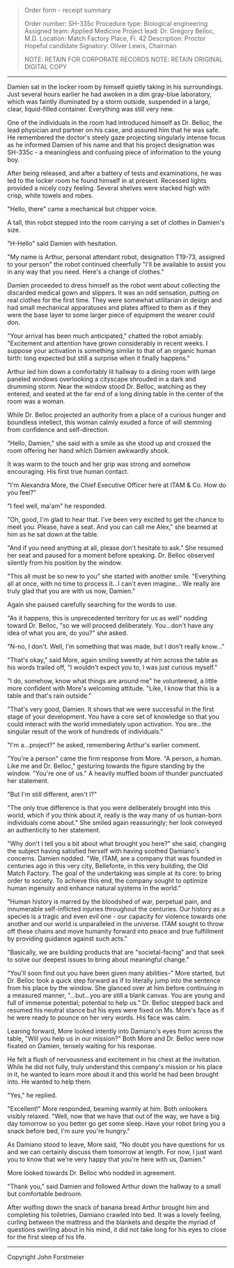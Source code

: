 > Order form - receipt summary  
>  
> Order number:     SH-335c
> Procedure type:   Biological engineering
> Assigned team:    Applied Medicine
> Project lead:     Dr. Gregory Belloc, M.D.
> Location:         Match Factory Place, Fl. 42
> Description:      Proctor Hopeful candidate
> Signatory:        Oliver Lewis, Chairman
>  
> NOTE: RETAIN FOR CORPORATE RECORDS
> NOTE: RETAIN ORIGINAL DIGITAL COPY

---

Damien sat in the locker room by himself quietly taking in his surroundings. Just several hours earlier he had awoken in a dim gray-blue laboratory, which was faintly illuminated by a storm outside, suspended in a large, clear, liquid-filled container. Everything was still very new.

One of the individuals in the room had introduced himself as Dr. Belloc, the lead physician and partner on his case, and assured him that he was safe. He remembered the doctor's steely gaze projecting singularly intense focus as he informed Damien of his name and that his project designation was SH-335c - a meaningless and confusing piece of information to the young boy.

After being released, and after a battery of tests and examinations, he was led to the locker room he found himself in at present. Recessed lights provided a nicely cozy feeling. Several shelves were stacked high with crisp, white towels and robes.

"Hello, there" came a mechanical but chipper voice.

A tall, thin robot stepped into the room carrying a set of clothes in Damien's size.

"H-Hello" said Damien with hesitation.

"My name is Arthur, personal attendant robot, designation T19-73, assigned to your person" the robot continued cheerfully "I'll be available to assist you in any way that you need. Here's a change of clothes."

Damien proceeded to dress himself as the robot went about collecting the discarded medical gown and slippers. It was an odd sensation, putting on real clothes for the first time. They were somewhat utilitarian in design and had small mechanical apparatuses and plates affixed to them as if they were the base layer to some larger piece of equipment the wearer could don.

"Your arrival has been much anticipated," chatted the robot amiably. "Excitement and attention have grown considerably in recent weeks. I suppose your activation is something similar to that of an organic human birth: long expected but still a surprise when it finally happens."

Arthur led him down a comfortably lit hallway to a dining room with large paneled windows overlooking a cityscape shrouded in a dark and drumming storm. Near the window stood Dr. Belloc, watching as they entered, and seated at the far end of a long dining table in the center of the room was a woman.

While Dr. Belloc projected an authority from a place of a curious hunger and boundless intellect, this woman calmly exuded a force of will stemming from confidence and self-direction.

"Hello, Damien," she said with a smile as she stood up and crossed the room offering her hand which Damien awkwardly shook.

It was warm to the touch and her grip was strong and somehow encouraging. His first true human contact.

"I'm Alexandra More, the Chief Executive Officer here at ITAM & Co. How do you feel?"

"I feel well, ma'am" he responded.

"Oh, good, I'm glad to hear that. I've been very excited to get the chance to meet you. Please, have a seat. And you can call me Alex," she beamed at him as he sat down at the table.

"And if you need anything at all, please don't hesitate to ask." She resumed her seat and paused for a moment before speaking. Dr. Belloc observed silently from his position by the window.

"This all must be so new to you" she started with another smile. "Everything all at once, with no time to process it...I can't even imagine... We really are truly glad that you are with us now, Damien."

Again she paused carefully searching for the words to use.

"As it happens, this is unprecedented territory for us as well" nodding toward Dr. Belloc, "so we will proceed deliberately. You...don't have any idea of what you are, do you?" she asked.

"N-no, I don't. Well, I'm something that was made, but I don't really know..."

"That's okay," said More, again smiling sweetly at him across the table as his words trailed off, "I wouldn't expect you to, I was just curious myself."

"I do, somehow, know what things are around me" he volunteered, a little more confident with More's welcoming attitude. "Like, I know that this is a table and that's rain outside."

"That's very good, Damien. It shows that we were successful in the first stage of your development. You have a core set of knowledge so that you could interact with the world immediately upon activation. You are...the singular result of the work of hundreds of individuals."

"I'm a...project?" he asked, remembering Arthur's earlier comment.

"You're a person" came the firm response from More. "A person, a human. Like me and Dr. Belloc," gesturing towards the figure standing by the window. "You're one of us." A heavily muffled boom of thunder punctuated her statement.

"But I'm still different, aren't I?"

"The only true difference is that you were deliberately brought into this world, which if you think about it, really is the way many of us human-born individuals come about." She smiled again reassuringly; her look conveyed an authenticity to her statement.

"Why don't I tell you a bit about what brought you here?" she said, changing the subject having satisfied herself with having soothed Damiano's concerns. Damien nodded. "We, ITAM, are a company that was founded in centuries ago in this very city, Bellefonte, in this very building, the Old Match Factory. The goal of the undertaking was simple at its core: to bring order to society. To achieve this end, the company sought to optimize human ingenuity and enhance natural systems in the world."

"Human history is marred by the bloodshed of war, perpetual pain, and innumerable self-inflicted injuries throughout the centuries. Our history as a species is a tragic and even evil one - our capacity for violence towards one another and our world is unparalleled in the universe. ITAM sought to throw off these chains and move humanity forward into peace and true fulfillment by providing guidance against such acts."

"Basically, we are building products that are "societal-facing" and that seek to solve our deepest issues to bring about meaningful change."

"You'll soon find out you have been given many abilities-" More started, but Dr. Belloc took a quick step forward as if to literally jump into the sentence from his place by the window. She glanced over at him before continuing in a measured manner, "...but...you are still a blank canvas. You are young and full of immense potential; potential to help us." Dr. Belloc stepped back and resumed his neutral stance but his eyes were fixed on Ms. More's face as if he were ready to pounce on her very words. His face was calm.

Leaning forward, More looked intently into Damiano's eyes from across the table, "Will you help us in our mission?" Both More and Dr. Belloc were now fixated on Damien, tensely waiting for his response.

He felt a flush of nervousness and excitement in his chest at the invitation. While he did not fully, truly understand this company's mission or his place in it, he wanted to learn more about it and this world he had been brought into. He wanted to help them.

"Yes," he replied.

"Excellent!" More responded, beaming warmly at him. Both onlookers visibly relaxed. "Well, now that we have that out of the way, we have a big day tomorrow so you better go get some sleep. Have your robot bring you a snack before bed, I'm sure you're hungry."

As Damiano stood to leave, More said, "No doubt you have questions for us and we can certainly discuss them tomorrow at length. For now, I just want you to know that we're very happy that you're here with us, Damien."

More looked towards Dr. Belloc who nodded in agreement.

"Thank you," said Damien and followed Arthur down the hallway to a small but comfortable bedroom.

After wolfing down the snack of banana bread Arthur brought him and completing his toiletries, Damiano crawled into bed. It was a lovely feeling, curling between the mattress and the blankets and despite the myriad of questions swirling about in his mind, it did not take long for his eyes to close for the first sleep of his life.

---

Copyright <script type="text/javascript">document.write(new Date().getFullYear());</script> John Forstmeier
